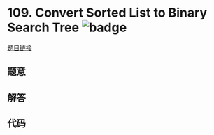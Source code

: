 # 109. Convert Sorted List to Binary Search Tree ![badge](https://img.shields.io/badge/-medium-yellow?style=flat-square)

[题目链接](https://leetcode.com/problems/convert-sorted-list-to-binary-search-tree)

## 题意

## 解答

## 代码

